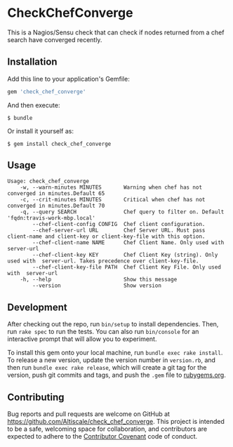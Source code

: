 # CheckChefConverge

This is a Nagios/Sensu check that can check if nodes returned from a chef search
have converged recently.

## Installation

Add this line to your application's Gemfile:

```ruby
gem 'check_chef_converge'
```

And then execute:

    $ bundle

Or install it yourself as:

    $ gem install check_chef_converge

## Usage

```
Usage: check_chef_converge
    -w, --warn-minutes MINUTES       Warning when chef has not converged in minutes.Default 65
    -c, --crit-minutes MINUTES       Critical when chef has not converged in minutes.Default 70
    -q, --query SEARCH               Chef query to filter on. Default 'fqdn:travis-work-mbp.local'
        --chef-client-config CONFIG  Chef client configuration.
        --chef-server-url URL        Chef Server URL. Must pass client-name and client-key or client-key-file with this option.
        --chef-client-name NAME      Chef Client Name. Only used with  server-url
        --chef-client-key KEY        Chef Client Key (string). Only used with  server-url. Takes precedence over client-key-file.
        --chef-client-key-file PATH  Chef Client Key File. Only used with  server-url
    -h, --help                       Show this message
        --version                    Show version
```

## Development

After checking out the repo, run `bin/setup` to install dependencies. Then, run `rake spec` to run the tests. You can also run `bin/console` for an interactive prompt that will allow you to experiment.

To install this gem onto your local machine, run `bundle exec rake install`. To release a new version, update the version number in `version.rb`, and then run `bundle exec rake release`, which will create a git tag for the version, push git commits and tags, and push the `.gem` file to [rubygems.org](https://rubygems.org).

## Contributing

Bug reports and pull requests are welcome on GitHub at https://github.com/Altiscale/check_chef_converge. This project is intended to be a safe, welcoming space for collaboration, and contributors are expected to adhere to the [Contributor Covenant](contributor-covenant.org) code of conduct.

